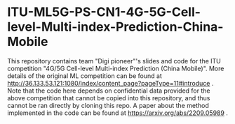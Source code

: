 # ITU-ML5G-PS-CN1-4G-5G-Cell-level-Multi-index-Prediction-China-Mobile
This repository contains team "Digi pioneer"'s slides and code for the ITU competition "4G/5G Cell-level Multi-index Prediction (China Mobile)". More details of the original ML competition can be found at http://36.133.53.121:1080/index/content_page?pageType=11#introduce .  
Note that the code here depends on confidential data provided for the above competition that cannot be copied into this repository, and thus cannot be ran directly by cloning this repo.
A paper about the method implemented in the code can be found at https://arxiv.org/abs/2209.05989 .
